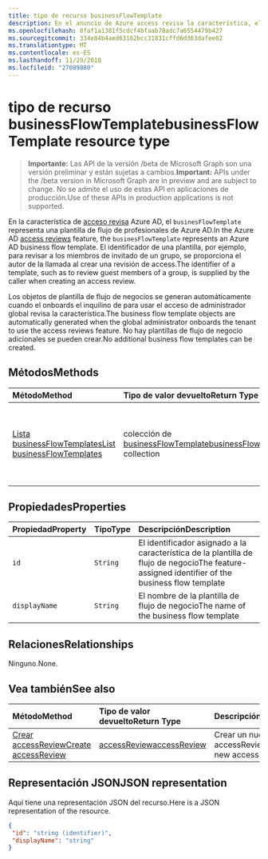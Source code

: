 ```yaml
---
title: tipo de recurso businessFlowTemplate
description: En el anuncio de Azure access revisa la característica, el `businesFlowTemplate` representa una plantilla de flujo de profesionales de Azure AD. El identificador de una plantilla, por ejemplo, para revisar a los miembros de invitado de un grupo, se proporciona el autor de la llamada al crear una revisión de access.
ms.openlocfilehash: 8faf1a1381f5cdcf4bfaab78adc7a6554479b427
ms.sourcegitcommit: 334e84b4aed63162bcc31831cffd6d363dafee02
ms.translationtype: MT
ms.contentlocale: es-ES
ms.lasthandoff: 11/29/2018
ms.locfileid: "27089880"
---
```

# <a name="businessflowtemplate-resource-type"></a><span data-ttu-id="759c8-104">tipo de recurso businessFlowTemplate</span><span class="sxs-lookup"><span data-stu-id="759c8-104">businessFlowTemplate resource type</span></span>

> <span data-ttu-id="759c8-105">**Importante:** Las API de la versión /beta de Microsoft Graph son una versión preliminar y están sujetas a cambios.</span><span class="sxs-lookup"><span data-stu-id="759c8-105">**Important:** APIs under the /beta version in Microsoft Graph are in preview and are subject to change.</span></span> <span data-ttu-id="759c8-106">No se admite el uso de estas API en aplicaciones de producción.</span><span class="sxs-lookup"><span data-stu-id="759c8-106">Use of these APIs in production applications is not supported.</span></span>

<span data-ttu-id="759c8-107">En la característica de [acceso revisa](accessreviews-root.md) Azure AD, el `businesFlowTemplate` representa una plantilla de flujo de profesionales de Azure AD.</span><span class="sxs-lookup"><span data-stu-id="759c8-107">In the Azure AD [access reviews](accessreviews-root.md) feature, the `businesFlowTemplate` represents an Azure AD business flow template.</span></span> <span data-ttu-id="759c8-108">El identificador de una plantilla, por ejemplo, para revisar a los miembros de invitado de un grupo, se proporciona el autor de la llamada al crear una revisión de access.</span><span class="sxs-lookup"><span data-stu-id="759c8-108">The identifier of a template, such as to review guest members of a group, is supplied by the caller when creating an access review.</span></span>

<span data-ttu-id="759c8-109">Los objetos de plantilla de flujo de negocios se generan automáticamente cuando el onboards el inquilino de para usar el acceso de administrador global revisa la característica.</span><span class="sxs-lookup"><span data-stu-id="759c8-109">The business flow template objects are automatically generated when the global administrator onboards the tenant to use the access reviews feature.</span></span>  <span data-ttu-id="759c8-110">No hay plantillas de flujo de negocio adicionales se pueden crear.</span><span class="sxs-lookup"><span data-stu-id="759c8-110">No additional business flow templates can be created.</span></span>


## <a name="methods"></a><span data-ttu-id="759c8-111">Métodos</span><span class="sxs-lookup"><span data-stu-id="759c8-111">Methods</span></span>

| <span data-ttu-id="759c8-112">Método</span><span class="sxs-lookup"><span data-stu-id="759c8-112">Method</span></span>           | <span data-ttu-id="759c8-113">Tipo de valor devuelto</span><span class="sxs-lookup"><span data-stu-id="759c8-113">Return Type</span></span>    |<span data-ttu-id="759c8-114">Descripción</span><span class="sxs-lookup"><span data-stu-id="759c8-114">Description</span></span>|
|:---------------|:--------|:----------|
|[<span data-ttu-id="759c8-115">Lista businessFlowTemplates</span><span class="sxs-lookup"><span data-stu-id="759c8-115">List businessFlowTemplates</span></span>](../api/businessflowtemplate-list.md) | <span data-ttu-id="759c8-116">colección de [businessFlowTemplate](businessflowtemplate.md)</span><span class="sxs-lookup"><span data-stu-id="759c8-116">[businessFlowTemplate](businessflowtemplate.md) collection</span></span>| <span data-ttu-id="759c8-117">Obtener las plantillas de flujo de negocio adecuados tener acceso a las revisiones.</span><span class="sxs-lookup"><span data-stu-id="759c8-117">Get the business flow templates appropriate to access reviews.</span></span>|

## <a name="properties"></a><span data-ttu-id="759c8-118">Propiedades</span><span class="sxs-lookup"><span data-stu-id="759c8-118">Properties</span></span>
| <span data-ttu-id="759c8-119">Propiedad</span><span class="sxs-lookup"><span data-stu-id="759c8-119">Property</span></span>     | <span data-ttu-id="759c8-120">Tipo</span><span class="sxs-lookup"><span data-stu-id="759c8-120">Type</span></span>   |<span data-ttu-id="759c8-121">Descripción</span><span class="sxs-lookup"><span data-stu-id="759c8-121">Description</span></span>|
|:---------------|:--------|:----------|
| `id`                     |`String`                | <span data-ttu-id="759c8-122">El identificador asignado a la característica de la plantilla de flujo de negocio</span><span class="sxs-lookup"><span data-stu-id="759c8-122">The feature-assigned identifier of the business flow template</span></span>                                      |
| `displayName`            |`String`                | <span data-ttu-id="759c8-123">El nombre de la plantilla de flujo de negocio</span><span class="sxs-lookup"><span data-stu-id="759c8-123">The name of the business flow template</span></span>                                                             |


## <a name="relationships"></a><span data-ttu-id="759c8-124">Relaciones</span><span class="sxs-lookup"><span data-stu-id="759c8-124">Relationships</span></span>

<span data-ttu-id="759c8-125">Ninguno.</span><span class="sxs-lookup"><span data-stu-id="759c8-125">None.</span></span>

## <a name="see-also"></a><span data-ttu-id="759c8-126">Vea también</span><span class="sxs-lookup"><span data-stu-id="759c8-126">See also</span></span>

| <span data-ttu-id="759c8-127">Método</span><span class="sxs-lookup"><span data-stu-id="759c8-127">Method</span></span>           | <span data-ttu-id="759c8-128">Tipo de valor devuelto</span><span class="sxs-lookup"><span data-stu-id="759c8-128">Return Type</span></span>    |<span data-ttu-id="759c8-129">Descripción</span><span class="sxs-lookup"><span data-stu-id="759c8-129">Description</span></span>|
|:---------------|:--------|:----------|
|[<span data-ttu-id="759c8-130">Crear accessReview</span><span class="sxs-lookup"><span data-stu-id="759c8-130">Create accessReview</span></span>](../api/accessreview-create.md) | [<span data-ttu-id="759c8-131">accessReview</span><span class="sxs-lookup"><span data-stu-id="759c8-131">accessReview</span></span>](accessreview.md) |   <span data-ttu-id="759c8-132">Crear un nuevo accessReview.</span><span class="sxs-lookup"><span data-stu-id="759c8-132">Create a new accessReview.</span></span> |


## <a name="json-representation"></a><span data-ttu-id="759c8-133">Representación JSON</span><span class="sxs-lookup"><span data-stu-id="759c8-133">JSON representation</span></span>

<span data-ttu-id="759c8-134">Aquí tiene una representación JSON del recurso.</span><span class="sxs-lookup"><span data-stu-id="759c8-134">Here is a JSON representation of the resource.</span></span>

<!-- {
  "blockType": "resource",
  "optionalProperties": [

  ],
  "@odata.type": "microsoft.graph.businessFlowTemplate"
}-->

```json
{
 "id": "string (identifier)",
 "displayName": "string"
}

```

<!-- {
  "type": "#page.annotation",
  "description": "businessFlowTemplate resource",
  "keywords": "",
  "section": "documentation",
  "tocPath": ""
}-->
